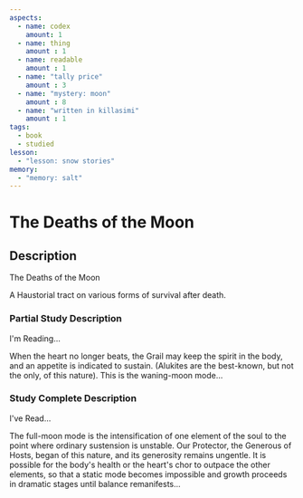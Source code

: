 ```yaml
---
aspects: 
  - name: codex
    amount: 1
  - name: thing
    amount : 1
  - name: readable
    amount : 1
  - name: "tally price"
    amount : 3
  - name: "mystery: moon"
    amount : 8
  - name: "written in killasimi"
    amount : 1
tags:
  - book
  - studied
lesson:
  - "lesson: snow stories"
memory:
  - "memory: salt"
---
```


# The Deaths of the Moon

## Description
The Deaths of the Moon

A Haustorial tract on various forms of survival after death.
### Partial Study Description
I'm Reading...

When the heart no longer beats, the Grail may keep the spirit in the body, and an appetite is indicated to sustain. (Alukites are the best-known, but not the only, of this nature). This is the waning-moon mode…
### Study Complete Description
I've Read...

The full-moon mode is the intensification of one element of the soul to the point where ordinary sustension is unstable. Our Protector, the Generous of Hosts, began of this nature, and its generosity remains ungentle. It is possible for the body's health or the heart's chor to outpace the other elements, so that a static mode becomes impossible and growth proceeds in dramatic stages until balance remanifests...